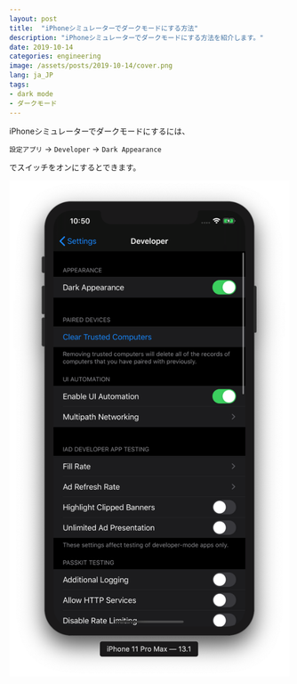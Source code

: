 ```yaml
---
layout: post
title:  "iPhoneシミュレーターでダークモードにする方法"
description: "iPhoneシミュレーターでダークモードにする方法を紹介します。"
date: 2019-10-14
categories: engineering
image: /assets/posts/2019-10-14/cover.png
lang: ja_JP
tags:
- dark mode
- ダークモード
---
```


iPhoneシミュレーターでダークモードにするには、

`設定アプリ` → `Developer` → `Dark Appearance`

でスイッチをオンにするとできます。

![ダークモード](/assets/posts/2019-10-14/cover.png "ダークモード")